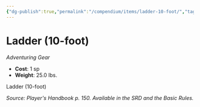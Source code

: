 ```yaml
---
{"dg-publish":true,"permalink":"/compendium/items/ladder-10-foot/","tags":["compendium/src/5e/phb","item/gear"]}
---
```


# Ladder (10-foot)
*Adventuring Gear*  

- **Cost**: 1 sp
- **Weight**: 25.0 lbs.

Ladder (10-foot)

*Source: Player's Handbook p. 150. Available in the SRD and the Basic Rules.*